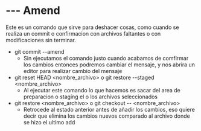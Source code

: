 # --- Amend
Este es un comando que sirve para deshacer cosas, como cuando se realiza un commit o confirmacion con archivos faltantes o con modificaciones sin terminar.
- git commit --amend
    - Sin ejecutamos el comando justo cuando acabamos de comfirmar los cambios entonces podremos cambiar el mensaje, y nos abrira un editor para realizar cambio del mensaje
- git reset HEAD <nombre_archivo> o git restore --staged <nombre_archivo>
    - Al ejecutar este comando lo que hacemos es sacar del area de preparacion o staging el o los archivos seleccionados
- git restore <nombre_archivo> o git checkout -- <nombre_archivo>
    - Retrocede al estado anterior antes de añadir los cambios, eso quiere decir que elimina los cambios nuevos comparado al archivo donde se hizo el ultimo add 